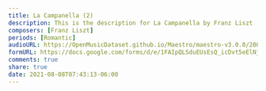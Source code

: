 ```yaml
---
title: La Campanella (2)
description: This is the description for La Campanella by Franz Liszt
composers: [Franz Liszt]
periods: [Romantic]
audioURL: https://OpenMusicDataset.github.io/Maestro/maestro-v3.0.0/2008/MIDI-Unprocessed_10_R1_2008_01-04_ORIG_MID--AUDIO_10_R1_2008_wav--4.midi
formURL: https://docs.google.com/forms/d/e/1FAIpQLSduEUsEsQ_icDvt5eElNj3YtqAU2jkQUPHEPivhguLI3bW0Jw/viewform
comments: true
share: true
date: 2021-08-08T07:43:13-06:00
---
```


